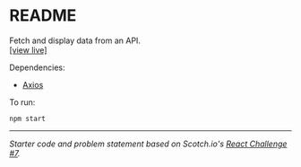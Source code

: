 # README

Fetch and display data from an API.  
[[view live]](https://main.dix87g5otwowv.amplifyapp.com/)  

  
  


Dependencies:

  - [Axios](https://www.npmjs.com/package/axios)  
  


To run:  

 `npm start`

  

---  
*Starter code and problem statement based on Scotch.io's [React Challenge \#7](https://scotch.io/courses/10-react-challenges-beginner/fetch-and-display-from-an-api).*

